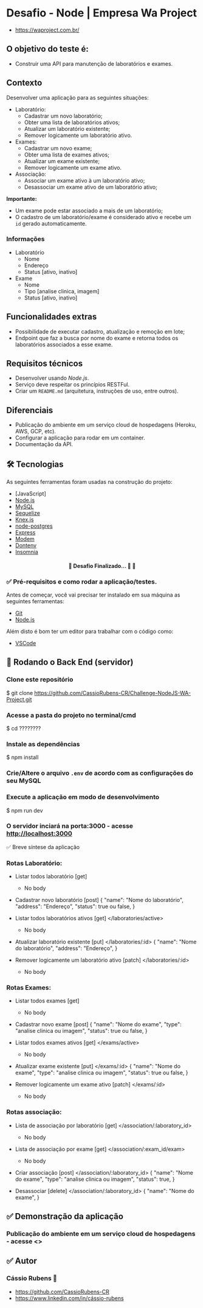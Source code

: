 # Desafio - Node | Empresa Wa Project
- https://waproject.com.br/


## O objetivo do teste é:
- Construir uma API para manutenção de laboratórios e exames.


## Contexto
Desenvolver uma aplicação para as seguintes situações:
- Laboratório:
  - Cadastrar um novo laboratório;
  - Obter uma lista de laboratórios ativos;
  - Atualizar um laboratório existente;
  - Remover logicamente um laboratório ativo.
- Exames:
  - Cadastrar um novo exame;
  - Obter uma lista de exames ativos;
  - Atualizar um exame existente;
  - Remover logicamente um exame ativo.
- Associação:
  - Associar um exame ativo à um laboratório ativo;
  - Desassociar um exame ativo de um laboratório ativo;

**Importante:**
  - Um exame pode estar associado a mais de um laboratório;
  - O cadastro de um laboratório/exame é considerado ativo e recebe um `id` gerado automaticamente.


### Informações
- Laboratório
  - Nome
  - Endereço
  - Status [ativo, inativo]
- Exame
  - Nome
  - Tipo [analise clinica, imagem]
  - Status [ativo, inativo]


## Funcionalidades extras
- Possibilidade de executar cadastro, atualização e remoção em lote;
- Endpoint que faz a busca por nome do exame e retorna todos os laboratórios associados a esse exame.


## Requisitos técnicos
- Desenvolver usando *Node.js*.
- Serviço deve respeitar os princípios RESTFul.
- Criar um `README.md` (arquitetura, instruções de uso, entre outros).


## Diferenciais
- Publicação do ambiente em um serviço cloud de hospedagens (Heroku, AWS, GCP, etc).
- Configurar a aplicação para rodar em um container.
- Documentação da API.


## 🛠 Tecnologias
As seguintes ferramentas foram usadas na construção do projeto:
- [JavaScript]
- [Node.js](https://nodejs.org/en/)
- [MySQL](https://www.mysql.com/)
- [Sequelize](https://sequelize.org/)
- [Knex.js ](https://knexjs.org/#Installation-node)
- [node-postgres](https://node-postgres.com/)
- [Express](https://www.npmjs.com/package/express)
- [Modem](https://www.npmjs.com/package/modem)
- [Dontenv](https://www.npmjs.com/package/dotenv)
- [Insomnia](https://insomnia.rest/)

<h4 align="center"> 
	🚧  Desafio Finalizado... 🚀 🚧
</h4>


### ✅ Pré-requisitos e como rodar a aplicação/testes.
Antes de começar, você vai precisar ter instalado em sua máquina as seguintes ferramentas:
- [Git](https://git-scm.com)
- [Node.js](https://nodejs.org/en/)

Além disto é bom ter um editor para trabalhar com o código como:
- [VSCode](https://code.visualstudio.com/)


## 🎲 Rodando o Back End (servidor)
### Clone este repositório
$ git clone https://github.com/CassioRubens-CR/Challenge-NodeJS-WA-Project.git

### Acesse a pasta do projeto no terminal/cmd
$ cd ????????

### Instale as dependências
$ npm install

### Crie/Altere o arquivo `.env` de acordo com as configurações do seu MySQL

### Execute a aplicação em modo de desenvolvimento
$ npm run dev

### O servidor inciará na porta:3000 - acesse <http://localhost:3000>


✅ Breve síntese da aplicação

### Rotas Laboratório:
- Listar todos laboratório [get] </laboratories>
  * No body

- Cadastrar novo laboratório [post] </laboratories>
  {
    "name": "Nome do laboratório",
    "address": "Endereço",
    "status": true ou false,
  }

- Listar todos laboratórios ativos [get] </laboratories/active>
  * No body

- Atualizar laboratório existente [put] </laboratories/:id>
  {
    "name": "Nome do laboratório",
    "address": "Endereço",
  }

- Remover logicamente um laboratório ativo [patch] </laboratories/:id>
  * No body


### Rotas Exames:
- Listar todos exames [get] </exams>
  * No body

- Cadastrar novo exame [post] </exams>
  {
    "name": "Nome do exame",
    "type": "analise clinica ou imagem",
    "status": true ou false,
  }

- Listar todos exames ativos [get] </exams/active>
  * No body

- Atualizar exame existente [put] </exams/:id>
 {
    "name": "Nome do exame",
    "type": "analise clinica ou imagem",
    "status": true ou false,
  }

- Remover logicamente um exame ativo [patch] </exams/:id>
  * No body


### Rotas associação:
- Lista de associação por laboratório [get] </association/:laboratory_id>
  * No body

- Lista de associação por exame [get] </association/:exam_id/exam>
  * No body

- Criar associação [post] </association/:laboratory_id>
 {
    "name": "Nome do exame",
    "type": "analise clinica ou imagem",
    "status": true,
  }

- Desassociar [delete] </association/:laboratory_id>
  {
    "name": "Nome do exame",
  }


## ✅ Demonstração da aplicação
### Publicação do ambiente em um serviço cloud de hospedagens - acesse <>


## ✅ Autor
### Cássio Rubens 🚀
- https://github.com/CassioRubens-CR
- https://www.linkedin.com/in/cássio-rubens
